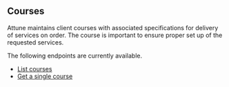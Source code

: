 ## Courses

Attune maintains client courses with associated specifications for delivery of services on order. The course is important to ensure proper set up of the requested services.

The following endpoints are currently available.

- [List courses](#client-api-courses-list-courses)
- [Get a single course](#client-api-courses-get-a-single-course)
